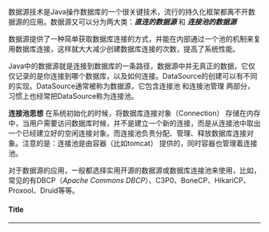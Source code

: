 数据源技术是Java操作数据库的一个很关键技术，流行的持久化框架都离不开数据源的应用。数据源又可以分为两大类：***直连的数据源*** 和 ***连接池的数据源***

数据源提供了一种简单获取数据库连接的方式，并能在内部通过一个池的机制来复用数据库连接，这样就大大减少创建数据库连接的次数，提高了系统性能。

Java中的数据源就是连接到数据库的一条路径，数据源中并无真正的数据，它仅仅记录的是你连接到哪个数据库，以及如何连接。DataSource的创建可以有不同的实现。DataSource通常被称为数据源，它包含连接池 和连接池管理 两部分，习惯上也经常把DataSource称为连接池。

**连接池思想**
在系统初始化的时候，将数据库连接对象（Connection） 存储在内存中，当用户需要访问数据库时候，并不是建立一个新的连接，而是从连接池中取出一个已经建立好的空闲连接对象。而连接池负责分配、管理、释放数据库连接对象。注意的是：连接池是由容器（比如tomcat） 提供的，同时容器也管理着连接池。

对于数据源的应用，一般都选择实用开源的数据源或数据库连接池来使用，比如，常见的有DBCP（*Apache Commons DBCP*）、C3P0、BoneCP、HikariCP、Proxool、Druid等等。



#### Title

------

